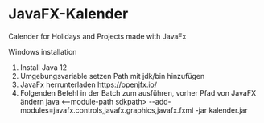 # JavaFX-Kalender
Calender for Holidays and Projects made with JavaFx

Windows installation
1. Install Java 12
2. Umgebungsvariable setzen Path mit jdk/bin hinzufügen
3. JavaFx herrunterladen
   https://openjfx.io/
4. Folgenden Befehl in der Batch zum ausführen, vorher Pfad von JavaFX ändern
java <--module-path sdkpath> --add-modules=javafx.controls,javafx.graphics,javafx.fxml -jar kalender.jar
